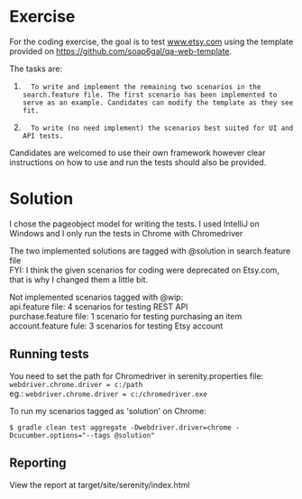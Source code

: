 # Exercise
For the coding exercise, the goal is to test www.etsy.com using the template provided on https://github.com/soap6gal/qa-web-template.

The tasks are:

1.       To write and implement the remaining two scenarios in the search.feature file. The first scenario has been implemented to serve as an example. Candidates can modify the template as they see fit.
2.       To write (no need implement) the scenarios best suited for UI and API tests.

Candidates are welcomed to use their own framework however clear instructions on how to use and run the tests should also be provided.

# Solution
I chose the pageobject model for writing the tests. I used IntelliJ on Windows and I only run the tests in Chrome with Chromedriver

The two implemented solutions are tagged with @solution in search.feature file<br />
FYI: I think the given scenarios for coding were deprecated on Etsy.com, that is why I changed them a little bit.<br />

Not implemented scenarios tagged with @wip:<br />
api.feature file: 4 scenarios for testing REST API<br />
purchase.feature file: 1 scenario for testing purchasing an item<br />
account.feature fule: 3 scenarios for testing Etsy account<br />

## Running tests

You need to set the path for Chromedriver in serenity.properties file:
`webdriver.chrome.driver = c:/path`<br />
eg.: `webdriver.chrome.driver = c:/chromedriver.exe`<br />

To run my scenarios tagged as 'solution' on Chrome:

`$ gradle clean test aggregate -Dwebdriver.driver=chrome -Dcucumber.options="--tags @solution"`

## Reporting

View the report at target/site/serenity/index.html


